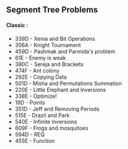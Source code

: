 ## Segment Tree Problems
#### Classic :
- 339D - Xenia and Bit Operations
- 356A - Knight Tournament
- 459D - Pashmak and Parmida's problem
- 61E - Enemy is weak
- 380C - Sereja and Brackets
- 474F - Ant colony
- 292E - Copying Data
- 501D - Misha and Permutations Summation
- 220E - Little Elephant and Inversions
- 338E - Optimize!
- 19D - Points
- 351D - Jeff and Removing Periods
- 515E - Drazil and Park
- 540E - Infinite Inversions
- 609F - Frogs and mosquitoes
- 594D - REQ
- 455E - Function
